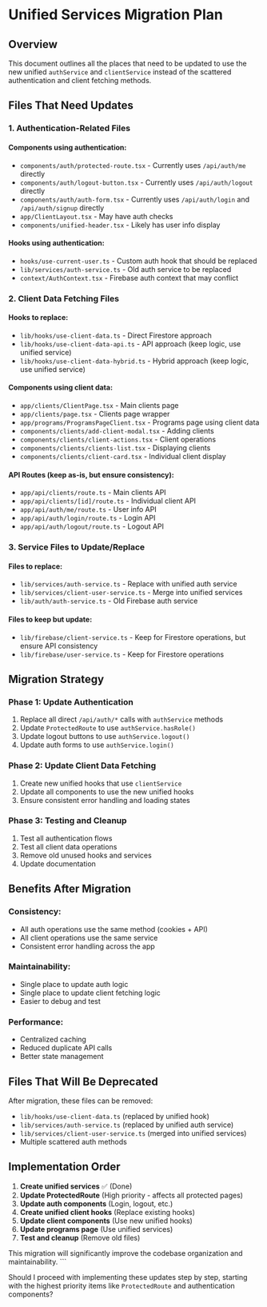 # Unified Services Migration Plan

## Overview
This document outlines all the places that need to be updated to use the new unified `authService` and `clientService` instead of the scattered authentication and client fetching methods.

## Files That Need Updates

### 1. Authentication-Related Files

#### Components using authentication:
- `components/auth/protected-route.tsx` - Currently uses `/api/auth/me` directly
- `components/auth/logout-button.tsx` - Currently uses `/api/auth/logout` directly  
- `components/auth/auth-form.tsx` - Currently uses `/api/auth/login` and `/api/auth/signup` directly
- `app/ClientLayout.tsx` - May have auth checks
- `components/unified-header.tsx` - Likely has user info display

#### Hooks using authentication:
- `hooks/use-current-user.ts` - Custom auth hook that should be replaced
- `lib/services/auth-service.ts` - Old auth service to be replaced
- `context/AuthContext.tsx` - Firebase auth context that may conflict

### 2. Client Data Fetching Files

#### Hooks to replace:
- `lib/hooks/use-client-data.ts` - Direct Firestore approach
- `lib/hooks/use-client-data-api.ts` - API approach (keep logic, use unified service)
- `lib/hooks/use-client-data-hybrid.ts` - Hybrid approach (keep logic, use unified service)

#### Components using client data:
- `app/clients/ClientPage.tsx` - Main clients page
- `app/clients/page.tsx` - Clients page wrapper
- `app/programs/ProgramsPageClient.tsx` - Programs page using client data
- `components/clients/add-client-modal.tsx` - Adding clients
- `components/clients/client-actions.tsx` - Client operations
- `components/clients/clients-list.tsx` - Displaying clients
- `components/clients/client-card.tsx` - Individual client display

#### API Routes (keep as-is, but ensure consistency):
- `app/api/clients/route.ts` - Main clients API
- `app/api/clients/[id]/route.ts` - Individual client API
- `app/api/auth/me/route.ts` - User info API
- `app/api/auth/login/route.ts` - Login API
- `app/api/auth/logout/route.ts` - Logout API

### 3. Service Files to Update/Replace

#### Files to replace:
- `lib/services/auth-service.ts` - Replace with unified auth service
- `lib/services/client-user-service.ts` - Merge into unified services
- `lib/auth/auth-service.ts` - Old Firebase auth service

#### Files to keep but update:
- `lib/firebase/client-service.ts` - Keep for Firestore operations, but ensure API consistency
- `lib/firebase/user-service.ts` - Keep for Firestore operations

## Migration Strategy

### Phase 1: Update Authentication
1. Replace all direct `/api/auth/*` calls with `authService` methods
2. Update `ProtectedRoute` to use `authService.hasRole()`
3. Update logout buttons to use `authService.logout()`
4. Update auth forms to use `authService.login()`

### Phase 2: Update Client Data Fetching
1. Create new unified hooks that use `clientService`
2. Update all components to use the new unified hooks
3. Ensure consistent error handling and loading states

### Phase 3: Testing and Cleanup
1. Test all authentication flows
2. Test all client data operations
3. Remove old unused hooks and services
4. Update documentation

## Benefits After Migration

### Consistency:
- All auth operations use the same method (cookies + API)
- All client operations use the same service
- Consistent error handling across the app

### Maintainability:
- Single place to update auth logic
- Single place to update client fetching logic
- Easier to debug and test

### Performance:
- Centralized caching
- Reduced duplicate API calls
- Better state management

## Files That Will Be Deprecated

After migration, these files can be removed:
- `lib/hooks/use-client-data.ts` (replaced by unified hook)
- `lib/services/auth-service.ts` (replaced by unified auth service)
- `lib/services/client-user-service.ts` (merged into unified services)
- Multiple scattered auth methods

## Implementation Order

1. **Create unified services** ✅ (Done)
2. **Update ProtectedRoute** (High priority - affects all protected pages)
3. **Update auth components** (Login, logout, etc.)
4. **Create unified client hooks** (Replace existing hooks)
5. **Update client components** (Use new unified hooks)
6. **Update programs page** (Use unified services)
7. **Test and cleanup** (Remove old files)

This migration will significantly improve the codebase organization and maintainability.
\`\`\`

Should I proceed with implementing these updates step by step, starting with the highest priority items like `ProtectedRoute` and authentication components?
